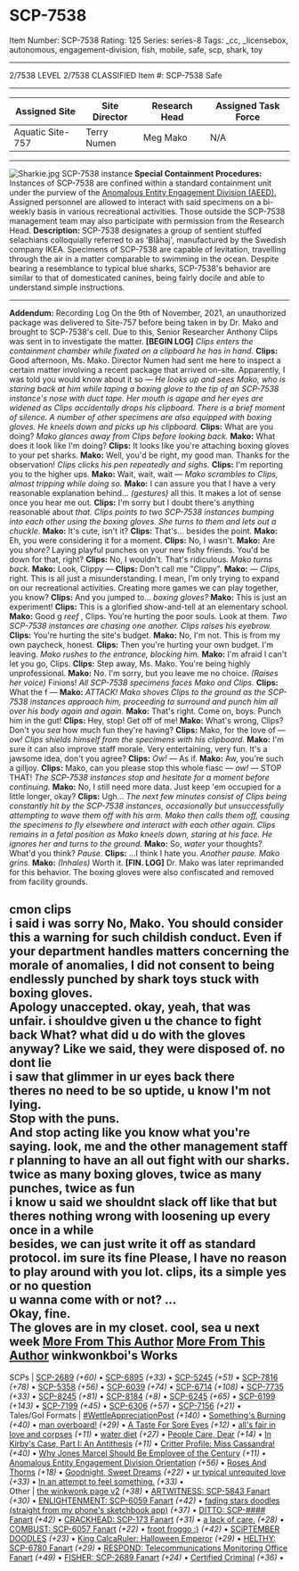 # SCP-7538
Item Number: SCP-7538
Rating: 125
Series: series-8
Tags: _cc, _licensebox, autonomous, engagement-division, fish, mobile, safe, scp, shark, toy

---

2/7538 LEVEL 2/7538
CLASSIFIED
Item #: SCP-7538
Safe
* * *
**Assigned Site** | **Site Director** | **Research Head** | **Assigned Task Force**  
---|---|---|---  
Aquatic Site-757 | Terry Numen | Meg Mako | N/A  
* * *
![Sharkie.jpg](https://scp-wiki.wikidot.com/local--files/scp-7538/Sharkie.jpg)
SCP-7538 instance
**Special Containment Procedures:** Instances of SCP-7538 are confined within a standard containment unit under the purview of the [Anomalous Entity Engagement Division (AEED).](https://scp-wiki.wikidot.com/anomalous-entity-engagement-division-hub) Assigned personnel are allowed to interact with said specimens on a bi-weekly basis in various recreational activities. Those outside the SCP-7538 management team may also participate with permission from the Research Head.
**Description:** SCP-7538 designates a group of sentient stuffed selachians colloquially referred to as 'Blåhaj', manufactured by the Swedish company IKEA.
Specimens of SCP-7538 are capable of levitation, travelling through the air in a matter comparable to swimming in the ocean. Despite bearing a resemblance to typical blue sharks, SCP-7538's behavior are similar to that of domesticated canines, being fairly docile and able to understand simple instructions.
* * *
**Addendum:** Recording Log
On the 9th of November, 2021, an unauthorized package was delivered to Site-757 before being taken in by Dr. Mako and brought to SCP-7538's cell. Due to this, Senior Researcher Anthony Clips was sent in to investigate the matter.
**[BEGIN LOG]**
_Clips enters the containment chamber while fixated on a clipboard he has in hand._
**Clips:** Good afternoon, Ms. Mako. Director Numen had sent me here to inspect a certain matter involving a recent package that arrived on-site. Apparently, I was told you would know about it so —
_He looks up and sees Mako, who is staring back at him while taping a boxing glove to the tip of an SCP-7538 instance's nose with duct tape. Her mouth is agape and her eyes are widened as Clips accidentally drops his clipboard. There is a brief moment of silence._
_A number of other specimens are also equipped with boxing gloves. He kneels down and picks up his clipboard._
**Clips:** What are you doing?
_Mako glances away from Clips before looking back._
**Mako:** What does it look like I'm doing?
**Clips:** It looks like you're attaching boxing gloves to your pet sharks.
**Mako:** Well, you'd be right, my good man. Thanks for the observation!
_Clips clicks his pen repeatedly and sighs._
**Clips:** I'm reporting you to the higher ups.
**Mako:** Wait, wait, wait —
_Mako scrambles to Clips, almost tripping while doing so._
**Mako:** I can assure you that I have a very reasonable explanation behind… _(gestures)_ all this. It makes a lot of sense once you hear me out.
**Clips:** I'm sorry but I doubt there's anything reasonable about _that._
_Clips points to two SCP-7538 instances bumping into each other using the boxing gloves. She turns to them and lets out a chuckle._
**Mako:** It's cute, isn't it?
**Clips:** That's… besides the point.
**Mako:** Eh, you were considering it for a moment.
**Clips:** No, I wasn't.
**Mako:** Are you _shore?_ Laying playful punches on your new fishy friends. You'd be down for that, right?
**Clips:** No, I wouldn't. That's ridiculous.
_Mako turns back._
**Mako:** Look, Clippy —
**Clips:** Don't call me "Clippy".
**Mako:** — _Clips,_ right. This is all just a misunderstanding. I mean, I’m only trying to expand on our recreational activities. Creating more games we can play together, you know?
**Clips:** And you jumped to… _boxing gloves?_
**Mako:** This is just an experiment!
**Clips:** This is a glorified show-and-tell at an elementary school.
**Mako:** Good g _reef_ , Clips. You're hurting the poor souls. Look at them.
_Two SCP-7538 instances are chasing one another. Clips raises his eyebrow._
**Clips:** You're hurting the site's budget.
**Mako:** No, I'm not. This is from my own paycheck, honest.
**Clips:** Then you're hurting your own budget. I'm leaving.
_Mako rushes to the entrance, blocking him._
**Mako:** I'm afraid I can't let you go, Clips.
**Clips:** Step away, Ms. Mako. You're being highly unprofessional.
**Mako:** No. I'm sorry, but you leave me no choice. _(Raises her voice)_ Finions!
_All SCP-7538 specimens faces Mako and Clips._
**Clips:** What the f —
**Mako:** _ATTACK!_
_Mako shoves Clips to the ground as the SCP-7538 instances approach him, proceeding to surround and punch him all over his body again and again._
**Mako:** That's right. Come on, boys. Punch him in the gut!
**Clips:** Hey, stop! Get off of me!
**Mako:** What's wrong, Clips? Don't you _sea_ how much fun they're having?
**Clips:** Mako, for the love of — _ow!_
_Clips shields himself from the specimens with his clipboard._
**Mako:** I'm sure it can also improve staff morale. Very entertaining, very fun. It's a jawsome idea, don't you agree?
**Clips:** _Ow!_ — As if.
**Mako:** Aw, you're such a gilljoy.
**Clips:** Mako, can you please stop this whole fiasc — _ow!_ — STOP THAT!
_The SCP-7538 instances stop and hesitate for a moment before continuing._
**Mako:** No, I still need more data. Just keep 'em occupied for a little longer, okay?
**Clips:** Ugh…
_The next few minutes consist of Clips being constantly hit by the SCP-7538 instances, occasionally but unsuccessfully attempting to wave them off with his arm. Mako then calls them off, causing the specimens to fly elsewhere and interact with each other again._
_Clips remains in a fetal position as Mako kneels down, staring at his face. He ignores her and turns to the ground._
**Mako:** So, _water_ your thoughts? What'd you think?
_Pause._
**Clips:** …I think I hate you.
_Another pause. Mako grins._
**Mako:** _(Inhales)_ Worth it.
**[FIN. LOG]**
Dr. Mako was later reprimanded for this behavior. The boxing gloves were also confiscated and removed from facility grounds.  

cmon clips  
i said i was sorry
No, Mako. You should consider this a warning for such childish conduct. Even if your department handles matters concerning the morale of anomalies, I did not consent to being endlessly punched by shark toys stuck with boxing gloves.  
Apology unaccepted.
okay, yeah, that was unfair. i shouldve given u the chance to fight back
What?
what did u do with the gloves anyway?
Like we said, they were disposed of.
no dont lie  
i saw that glimmer in ur eyes back there  
theres no need to be so uptide, u know
I'm not lying.  
Stop with the puns.  
And stop acting like you know what you're saying.
look, me and the other management staff r planning to have an all out fight with our sharks. twice as many boxing gloves, twice as many punches, twice as fun  
i know u said we shouldnt slack off like that but theres nothing wrong with loosening up every once in a while  
besides, we can just write it off as standard protocol. im sure its fine
Please, I have no reason to play around with you lot.
clips, its a simple yes or no question  
u wanna come with or not?
…  
Okay, fine.  
The gloves are in my closet.
cool, sea u next week
[More From This Author](javascript:;)
[More From This Author](javascript:;)
winkwonkboi's Works  
---  
SCPs |  [SCP-2689](/scp-2689) _(+60)_ • [SCP-6895](/scp-6895) _(+33)_ • [SCP-5245](/scp-5245) _(+51)_ • [SCP-7816](/scp-7816) _(+78)_ • [SCP-5358](/scp-5358) _(+56)_ • [SCP-6039](/scp-6039) _(+74)_ • [SCP-6714](/scp-6714) _(+108)_ • [SCP-7735](/scp-7735) _(+33)_ • [SCP-8245](/scp-8245) _(+81)_ • [SCP-8184](/scp-8184) _(+8)_ • [SCP-6245](/scp-6245) _(+65)_ • [SCP-6199](/scp-6199) _(+143)_ • [SCP-7199](/scp-7199) _(+45)_ • [SCP-6306](/scp-6306) _(+57)_ • [SCP-7156](/protected:scp-7156) _(+21)_ •  
Tales/GoI Formats |  [#WettleAppreciationPost](/wettle-appreciation-post) _(+140)_ • [Something's Burning](/something-burning) _(+40)_ • [man overboard!](/man-overboard) _(+29)_ • [A Taste For Sore Eyes](/a-taste-for-sore-eyes) _(+12)_ • [all's fair in love and corpses](/all-s-fair-in-love-and-corpses) _(+11)_ • [water diet](/water-diet) _(+27)_ • [People Care, Dear](/people-care-dear) _(+14)_ • [In Kirby's Case, Part I: An Antithesis](/inkirbycase1) _(+11)_ • [Critter Profile: Miss Cassandra!](/critter-profile-miss-cassandra) _(+40)_ • [Why Jones Marcel Should Be Employee of the Century](/employee-of-the-century) _(+11)_ • [Anomalous Entity Engagement Division Orientation](/aeed-orientation) _(+56)_ • [Roses And Thorns](/roses-and-thorns) _(+18)_ • [Goodnight, Sweet Dreams](/goodnight-sweet-dreams) _(+22)_ • [ur typical unrequited love](/ur-typical-unrequited-love) _(+33)_ • [In an attempt to feel something.](/in-an-attempt-to-feel-something) _(+33)_ •  
Other |  [the winkwonk page v2](/the-winkwonk-page) _(+38)_ • [ARTWITNESS: SCP-5843 Fanart](/art:artwitness-5843-fanart) _(+30)_ • [ENLIGHTENMENT: SCP-6059 Fanart](/art:enlightenment-6059-fanart) _(+42)_ • [fading stars doodles (straight from my phone's sketchbook app)](/art:fading-stars-doodles) _(+37)_ • [DITTO: SCP-#### Fanart](/art:ditto-6869-fanart) _(+42)_ • [CRACKHEAD: SCP-173 Fanart](/art:crackhead-173-fanart) _(+31)_ • [a lack of care.](/art:a-lack-of-care) _(+28)_ • [COMBUST: SCP-6057 Fanart](/art:combust-6057-fanart) _(+22)_ • [froot froggo :)](/art:froot-froggo) _(+42)_ • [SCiPTEMBER DOODLES](/art:sciptember-doodles) _(+23)_ • [King CalcaRuler: Halloween Emperor](/art:king-calcaruler-halloween-emperor) _(+29)_ • [HELTHY: SCP-6780 Fanart](/art:helthy-6780-fanart) _(+29)_ • [RESPOND: Telecommunications Monitoring Office Fanart](/art:respond-tmo-fanart) _(+49)_ • [FISHER: SCP-2689 Fanart](/art:fisher-2689-fanart) _(+24)_ • [Certified Criminal](/art:certified-criminal) _(+36)_ •